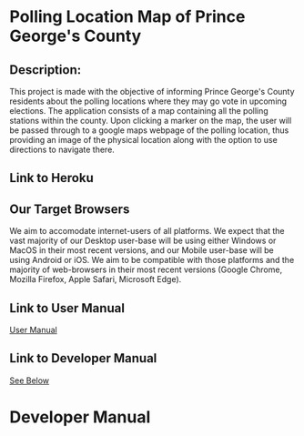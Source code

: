 # Polling Location Map of Prince George's County
## Description:
This project is made with the objective of informing Prince George's County residents about the polling locations where they may go vote in upcoming elections. The application consists of a map containing all the polling stations within the county. Upon clicking a marker on the map, the user will be passed through to a google maps webpage of the polling location, thus providing an image of the physical location along with the option to use directions to navigate there.
## Link to Heroku

## Our Target Browsers 
We aim to accomodate internet-users of all platforms. We expect that the vast majority of our Desktop user-base will be using either Windows or MacOS in their most recent versions, and our Mobile user-base will be using Android or iOS. We aim to be compatible with those platforms and the majority of web-browsers in their most recent versions (Google Chrome, Mozilla Firefox, Apple Safari, Microsoft Edge).
## Link to User Manual
[User Manual](/docs/user.md)
## Link to Developer Manual
[See Below](#developer-manual)
# Developer Manual

